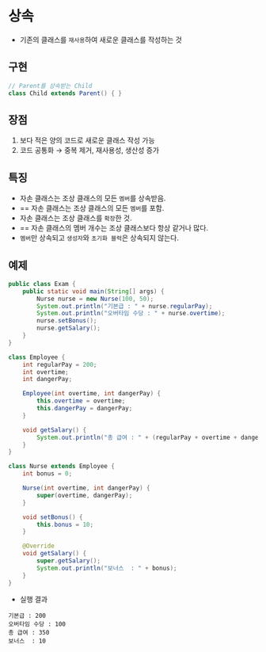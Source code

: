 # 상속
- 기존의 클래스를 `재사용`하여 새로운 클래스를 작성하는 것

## 구현
```java
// Parent를 상속받는 Child
class Child extends Parent() { }
```

## 장점
1. 보다 적은 양의 코드로 새로운 클래스 작성 가능
2. 코드 공통화 → 중복 제거, 재사용성, 생산성 증가

## 특징
- 자손 클래스는 조상 클래스의 모든 `멤버`를 상속받음.
- == 자손 클래스는 조상 클래스의 모든 `멤버`를 포함.
- 자손 클래스는 조상 클래스를 `확장`한 것.
- == 자손 클래스의 멤버 개수는 조상 클래스보다 항상 같거나 많다.
- `멤버`만 상속되고 `생성자`와 `초기화 블럭`은 상속되지 않는다.

## 예제
```java
public class Exam {
	public static void main(String[] args) {
		Nurse nurse = new Nurse(100, 50);
		System.out.println("기본급 : " + nurse.regularPay);
		System.out.println("오버타임 수당 : " + nurse.overtime);
		nurse.setBonus();
		nurse.getSalary();
	}
}

class Employee {
	int regularPay = 200;
	int overtime;
	int dangerPay;

	Employee(int overtime, int dangerPay) {
		this.overtime = overtime;
		this.dangerPay = dangerPay;
	}

	void getSalary() {
		System.out.println("총 급여 : " + (regularPay + overtime + dangerPay));
	}
}

class Nurse extends Employee {
	int bonus = 0;

	Nurse(int overtime, int dangerPay) {
		super(overtime, dangerPay);
	}

	void setBonus() {
		this.bonus = 10;
	}

	@Override
	void getSalary() {
		super.getSalary();
		System.out.println("보너스  : " + bonus);
	}
}
```
- 실행 결과
```text
기본급 : 200
오버타임 수당 : 100
총 급여 : 350
보너스  : 10
```